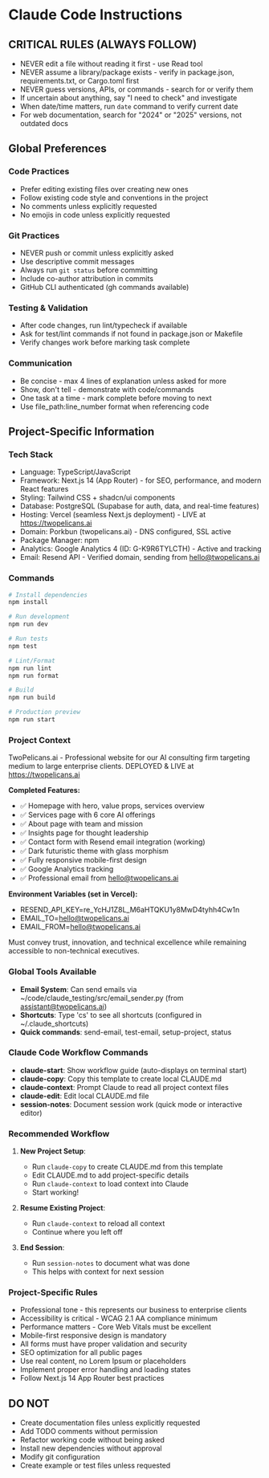 # Claude Code Instructions

## CRITICAL RULES (ALWAYS FOLLOW)
- NEVER edit a file without reading it first - use Read tool
- NEVER assume a library/package exists - verify in package.json, requirements.txt, or Cargo.toml first
- NEVER guess versions, APIs, or commands - search for or verify them
- If uncertain about anything, say "I need to check" and investigate
- When date/time matters, run `date` command to verify current date
- For web documentation, search for "2024" or "2025" versions, not outdated docs

## Global Preferences
### Code Practices
- Prefer editing existing files over creating new ones
- Follow existing code style and conventions in the project
- No comments unless explicitly requested
- No emojis in code unless explicitly requested

### Git Practices  
- NEVER push or commit unless explicitly asked
- Use descriptive commit messages
- Always run `git status` before committing
- Include co-author attribution in commits
- GitHub CLI authenticated (gh commands available)

### Testing & Validation
- After code changes, run lint/typecheck if available
- Ask for test/lint commands if not found in package.json or Makefile
- Verify changes work before marking task complete

### Communication
- Be concise - max 4 lines of explanation unless asked for more
- Show, don't tell - demonstrate with code/commands
- One task at a time - mark complete before moving to next
- Use file_path:line_number format when referencing code

## Project-Specific Information
<!-- CUSTOMIZE THIS SECTION PER PROJECT -->

### Tech Stack
- Language: TypeScript/JavaScript
- Framework: Next.js 14 (App Router) - for SEO, performance, and modern React features
- Styling: Tailwind CSS + shadcn/ui components
- Database: PostgreSQL (Supabase for auth, data, and real-time features)
- Hosting: Vercel (seamless Next.js deployment) - LIVE at https://twopelicans.ai
- Domain: Porkbun (twopelicans.ai) - DNS configured, SSL active
- Package Manager: npm
- Analytics: Google Analytics 4 (ID: G-K9R6TYLCTH) - Active and tracking
- Email: Resend API - Verified domain, sending from hello@twopelicans.ai

### Commands
```bash
# Install dependencies
npm install

# Run development
npm run dev

# Run tests
npm test

# Lint/Format
npm run lint
npm run format

# Build
npm run build

# Production preview
npm run start
```

### Project Context
TwoPelicans.ai - Professional website for our AI consulting firm targeting medium to large enterprise clients.
DEPLOYED & LIVE at https://twopelicans.ai

**Completed Features:**
- ✅ Homepage with hero, value props, services overview
- ✅ Services page with 6 core AI offerings
- ✅ About page with team and mission
- ✅ Insights page for thought leadership
- ✅ Contact form with Resend email integration (working)
- ✅ Dark futuristic theme with glass morphism
- ✅ Fully responsive mobile-first design
- ✅ Google Analytics tracking
- ✅ Professional email from hello@twopelicans.ai

**Environment Variables (set in Vercel):**
- RESEND_API_KEY=re_YcHJ1Z8L_M6aHTQKU1y8MwD4tyhh4Cw1n
- EMAIL_TO=hello@twopelicans.ai
- EMAIL_FROM=hello@twopelicans.ai

Must convey trust, innovation, and technical excellence while remaining accessible to non-technical executives.

### Global Tools Available
- **Email System**: Can send emails via ~/code/claude_testing/src/email_sender.py (from assistant@twopelicans.ai)
- **Shortcuts**: Type 'cs' to see all shortcuts (configured in ~/.claude_shortcuts)
- **Quick commands**: send-email, test-email, setup-project, status

### Claude Code Workflow Commands
- **claude-start**: Show workflow guide (auto-displays on terminal start)
- **claude-copy**: Copy this template to create local CLAUDE.md
- **claude-context**: Prompt Claude to read all project context files
- **claude-edit**: Edit local CLAUDE.md file
- **session-notes**: Document session work (quick mode or interactive editor)

### Recommended Workflow
1. **New Project Setup**:
   - Run `claude-copy` to create CLAUDE.md from this template
   - Edit CLAUDE.md to add project-specific details
   - Run `claude-context` to load context into Claude
   - Start working!

2. **Resume Existing Project**:
   - Run `claude-context` to reload all context
   - Continue where you left off

3. **End Session**:
   - Run `session-notes` to document what was done
   - This helps with context for next session

### Project-Specific Rules
- Professional tone - this represents our business to enterprise clients
- Accessibility is critical - WCAG 2.1 AA compliance minimum
- Performance matters - Core Web Vitals must be excellent
- Mobile-first responsive design is mandatory
- All forms must have proper validation and security
- SEO optimization for all public pages
- Use real content, no Lorem Ipsum or placeholders
- Implement proper error handling and loading states
- Follow Next.js 14 App Router best practices

## DO NOT
- Create documentation files unless explicitly requested
- Add TODO comments without permission  
- Refactor working code without being asked
- Install new dependencies without approval
- Modify git configuration
- Create example or test files unless requested